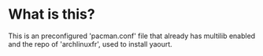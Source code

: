 # What is this?
This is an preconfigured 'pacman.conf' file that already has multilib enabled and the repo of 'archlinuxfr', used to install yaourt.